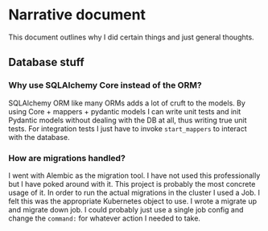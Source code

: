 # Narrative document

This document outlines why I did certain things and just general thoughts.

## Database stuff

### Why use SQLAlchemy Core instead of the ORM?

SQLAlchemy ORM like many ORMs adds a lot of cruft to the models. By using Core + mappers + pydantic models I can write
unit tests and init Pydantic models without dealing with the DB at all, thus writing true unit tests. For integration
tests I just have to invoke `start_mappers` to interact with the database.

### How are migrations handled?

I went with Alembic as the migration tool. I have not used this professionally but I have poked around with it. This project
is probably the most concrete usage of it. In order to run the actual migrations in the cluster I used a Job. I felt this
was the appropriate Kubernetes object to use. I wrote a migrate up and migrate down job. I could probably just use a single
job config and change the `command:` for whatever action I needed to take.
